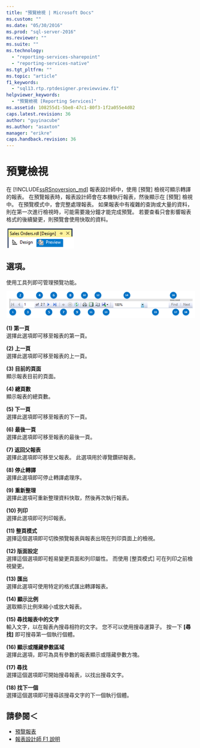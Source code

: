 ```yaml
---
title: "預覽檢視 | Microsoft Docs"
ms.custom: ""
ms.date: "05/30/2016"
ms.prod: "sql-server-2016"
ms.reviewer: ""
ms.suite: ""
ms.technology: 
  - "reporting-services-sharepoint"
  - "reporting-services-native"
ms.tgt_pltfrm: ""
ms.topic: "article"
f1_keywords: 
  - "sql13.rtp.rptdesigner.previewview.f1"
helpviewer_keywords: 
  - "預覽檢視 [Reporting Services]"
ms.assetid: 108255d1-5be8-47c1-80f3-1f2a055e4d02
caps.latest.revision: 36
author: "guyinacube"
ms.author: "asaxton"
manager: "erikre"
caps.handback.revision: 36
---
```

# 預覽檢視
在 [!INCLUDE[ssRSnoversion_md](../../includes/ssrsnoversion-md.md)] 報表設計師中，使用 [預覽] 檢視可顯示轉譯的報表。 在預覽報表時，報表設計師會在本機執行報表，然後顯示在 [預覽] 檢視中。 在預覽模式中，會完整處理報表。 如果報表中有複雜的查詢或大量的資料，則在第一次進行檢視時，可能需要幾分鐘才能完成預覽。 若要查看只會影響報表格式的後續變更，則預覽會使用快取的資料。

  ![ssrs_ssdt_preview](../../reporting-services/media/ssrs-ssdt-preview.png)  
## 選項。  
 使用工具列即可管理預覽功能。  

![ssrs_ssdt_viewer_toolbar](../../reporting-services/tools/media/ssrs-ssdt-viewer-toolbar.png)

 **(1) 第一頁**  
 選擇此選項即可移至報表的第一頁。  
  
 **(2) 上一頁**  
 選擇此選項即可移至報表的上一頁。  
  
 **(3) 目前的頁面**  
 顯示報表目前的頁面。  
  
 **(4) 總頁數**  
 顯示報表的總頁數。  
  
 **(5) 下一頁**  
 選擇此選項即可移至報表的下一頁。  
  
 **(6) 最後一頁**  
 選擇此選項即可移至報表的最後一頁。  
  
 **(7) 返回父報表**  
 選擇此選項即可移至父報表。 此選項用於導覽鑽研報表。  
  
 **(8) 停止轉譯**  
 選擇此選項即可停止轉譯處理序。  
  
 **(9) 重新整理**  
 選擇此選項可重新整理資料快取，然後再次執行報表。  
  
 **(10) 列印**  
 選擇此選項即可列印報表。  
  
 **(11) 整頁模式**  
 選擇這個選項即可切換預覽報表與報表出現在列印頁面上的檢視。  
  
 **(12) 版面設定**  
 選擇這個選項即可輕易變更頁面和列印屬性。 而使用 [整頁模式] 可在列印之前檢視變更。  
  
 **(13) 匯出**  
 選擇此選項可使用特定的格式匯出轉譯報表。  
  
 **(14) 顯示比例**  
 選取顯示比例來縮小或放大報表。  
  
 **(15) 尋找報表中的文字**  
 輸入文字，以在報表內搜尋相符的文字。 您不可以使用搜尋運算子。 按一下 **[尋找]** 即可搜尋第一個執行個體。  

 **(16) 顯示或隱藏參數區域**  
 選擇此選項，即可為具有參數的報表顯示或隱藏參數方塊。
 
 **(17) 尋找**  
 選擇這個選項即可開始搜尋報表，以找出搜尋文字。  
  
 **(18) 找下一個**  
 選擇這個選項即可搜尋該搜尋文字的下一個執行個體。  
  
## 請參閱＜  
+ [預覽報表](../../reporting-services/reports/previewing-reports.md)
+ [報表設計師 F1 說明](../../reporting-services/tools/report-designer-f1-help.md)  
  
  